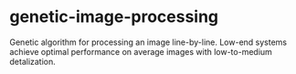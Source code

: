 # genetic-image-processing
Genetic algorithm for processing an image line-by-line.
Low-end systems achieve optimal performance on average images with low-to-medium detalization.

